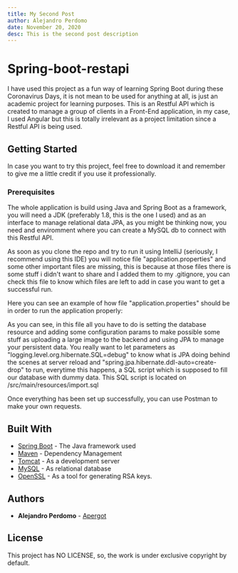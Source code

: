 ```yaml
---
title: My Second Post
author: Alejandro Perdomo
date: November 20, 2020
desc: This is the second post description
---
```

# Spring-boot-restapi

I have used this project as a fun way of learning Spring Boot during these Coronavirus Days, it is not mean to be used for anything at all, is just an academic project for learning purposes. This is an Restful API which is created to manage a group of clients in a Front-End application, in my case, I used Angular but this is totally irrelevant as a project limitation since a Restful API is being used.

## Getting Started

In case you want to try this project, feel free to download it and remember to give me a little credit if you use it professionally.

### Prerequisites

The whole application is build using Java and Spring Boot as a framework, you will need a JDK (preferably 1.8, this is the one I used) and as an interface to manage relational data JPA, as you might be thinking now, you need and enviromment where you can create a MySQL db to connect with this Restful API.

As soon as you clone the repo and try to run it using IntelliJ (seriously, I recommend using this IDE) you will notice file "application.properties" and some other important files are missing, this is because at those files there is some stuff i didn't want to share and I added them to my .gitignore, you can check this file to know which files are left to add in case you want to get a successful run. 

Here you can see an example of how file "application.properties" should be in order to run the application properly:

As you can see, in this file all you have to do is setting the database resource and adding some configuration params to make possible some stuff as uploading a large image to the backend and using JPA to manage your persistent data. You really want to let parameters as "logging.level.org.hibernate.SQL=debug" to know what is JPA doing behind the scenes at server reload and "spring.jpa.hibernate.ddl-auto=create-drop" to run, everytime this happens, a SQL script which is supposed to fill our database with dummy data. This SQL script is located on /src/main/resources/import.sql 

Once everything has been set up successfully, you can use Postman to make your own requests.

## Built With

* [Spring Boot](https://spring.io/projects/spring-boot) - The Java framework used
* [Maven](https://maven.apache.org/) - Dependency Management
* [Tomcat](http://tomcat.apache.org/) - As a development server
* [MySQL](https://www.mysql.com/) - As relational database
* [OpenSSL](https://www.openssl.org/) - As a tool for generating RSA keys.

## Authors

* **Alejandro Perdomo** - [Apergot](https://github.com/Apergot)

## License

This project has NO LICENSE, so, the work is under exclusive copyright by default.
